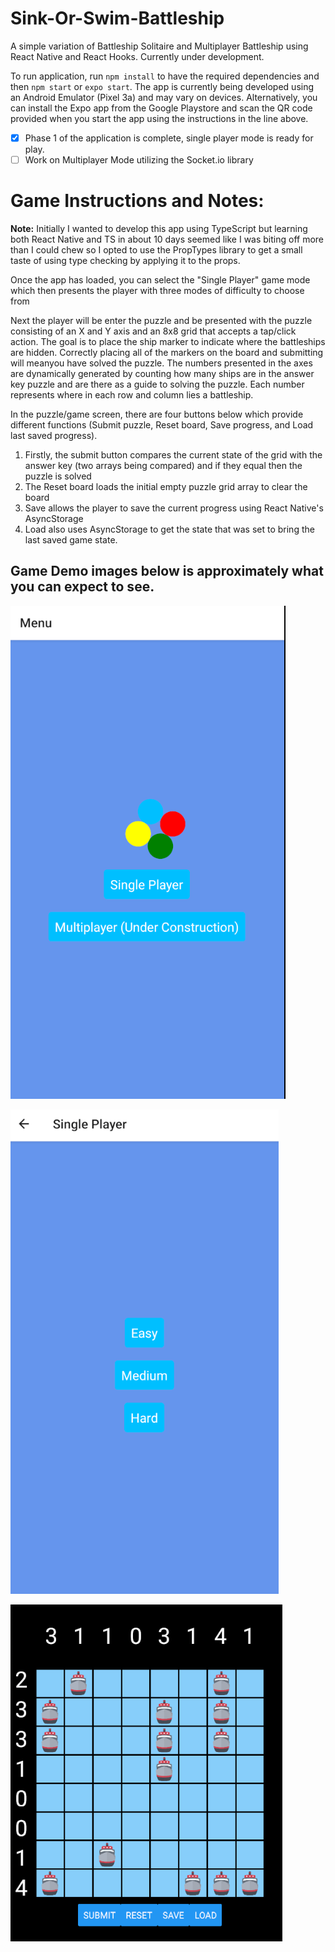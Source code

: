 # Sink-Or-Swim-Battleship
A simple variation of Battleship Solitaire and Multiplayer Battleship using React Native and React Hooks. Currently under development.

To run application, run `npm install` to have the required dependencies and then `npm start` or `expo start`. The app is currently being developed using an Android Emulator (Pixel 3a) and may vary on devices.
Alternatively, you can install the Expo app from the Google Playstore and scan the QR code provided when you start the app using the instructions in the line above.

- [x] Phase 1 of the application is complete, single player mode is ready for play.
- [ ] Work on Multiplayer Mode utilizing the Socket.io library

# Game Instructions and Notes:

**Note:** Initially I wanted to develop this app using TypeScript but learning both React Native and TS in about 10 days seemed like I was biting off more than I could chew so I opted to use the PropTypes library to get a small taste of using type checking by applying it to the props.

Once the app has loaded, you can select the "Single Player" game mode which then presents the player with three modes of difficulty to choose from

Next the player will be enter the puzzle and be presented with the puzzle consisting of an X and Y axis and an 8x8 grid that accepts a tap/click action.
The goal is to place the ship marker to indicate where the battleships are hidden. Correctly placing all of the markers on the board and submitting will meanyou have solved the puzzle.
The numbers presented in the axes are dynamically generated by counting how many ships are in the answer key puzzle and are there as a guide to solving the puzzle. Each number represents where in each row and column lies a battleship.

In the puzzle/game screen, there are four buttons below which provide different functions (Submit puzzle, Reset board, Save progress, and Load last saved progress).

1. Firstly, the submit button compares the current state of the grid with the answer key (two arrays being compared) and if they equal then the puzzle is solved
2. The Reset board loads the initial empty puzzle grid array to clear the board
3. Save allows the player to save the current progress using React Native's AsyncStorage
4. Load also uses AsyncStorage to get the state that was set to bring the last saved game state.

## Game Demo images below is approximately what you can expect to see.

![Image of Main Screen](./demo-images/GameDemo1.png)

![Image of Difficulty](./demo-images/GameDemo2.png)

![Image of Gameplay](./demo-images/GameDemo3.png)
